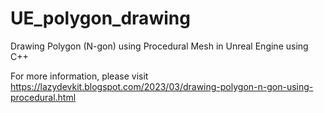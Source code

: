 # UE_polygon_drawing
Drawing Polygon (N-gon) using Procedural Mesh in Unreal Engine using C++

For more information, please visit https://lazydevkit.blogspot.com/2023/03/drawing-polygon-n-gon-using-procedural.html
